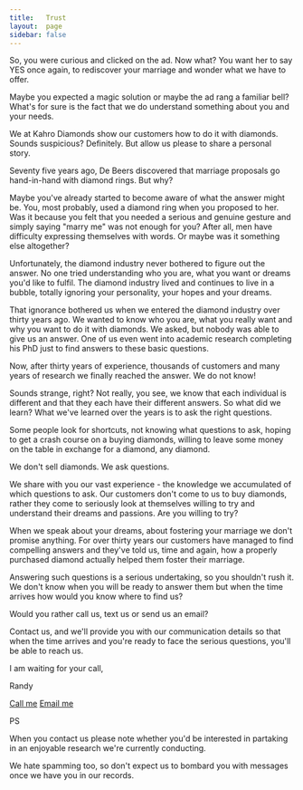 ```yaml
---
title:   Trust
layout:  page
sidebar: false
---
```

So, you were curious and clicked on the ad. Now what? You want her to say YES
once again, to rediscover your marriage and wonder what we have to offer.

Maybe you expected a magic solution or maybe the ad rang a familiar bell?
What's for sure is the fact that we do understand something about you and your
needs.

We at Kahro Diamonds show our customers how to do it with diamonds. Sounds
suspicious? Definitely. But allow us please to share a personal story.

Seventy five years ago, De Beers discovered that marriage proposals go
hand-in-hand with diamond rings. But why?

Maybe you've already started to become aware of what the answer might be. You,
most probably, used a diamond ring when you proposed to her. Was it because you
felt that you needed a serious and genuine gesture and simply saying "marry me"
was not enough for you? After all, men have difficulty expressing themselves
with words. Or maybe was it something else altogether?

Unfortunately, the diamond industry never bothered to figure out the answer. No
one tried understanding who you are, what you want or dreams you'd like to
fulfil. The diamond industry lived and continues to live in a bubble, totally
ignoring your personality, your hopes and your dreams.

That ignorance bothered us when we entered the diamond industry over thirty
years ago. We wanted to know who you are, what you really want and why you want
to do it with diamonds.  We asked, but nobody was able to give us an answer. One
of us even went into academic research completing his PhD just to find answers
to these basic questions.

Now, after thirty years of experience, thousands of customers and many years of
research we finally reached the answer. We do not know!

Sounds strange, right? Not really, you see, we know that each individual is
different and that they each have their different answers. So what did we learn?
What we've learned over the years is to ask the right questions. 

Some people look for shortcuts, not knowing what questions to ask, hoping to get
a crash course on a buying diamonds, willing to leave some money on the table in
exchange for a diamond, any diamond.

We don't sell diamonds. We ask questions.

We share with you our vast experience - the knowledge we accumulated of which
questions to ask. Our customers don't come to us to buy diamonds, rather they
come to seriously look at themselves willing to try and understand their dreams
and passions. Are you willing to try?

When we speak about your dreams, about fostering your marriage we don't promise
anything. For over thirty years our customers have managed to find compelling
answers and they've told us, time and again, how a properly purchased diamond
actually helped them foster their marriage. 

Answering such questions is a serious undertaking, so you shouldn't rush it. We
don't know when you will be ready to answer them but when the time arrives how
would you know where to find us?

Would you rather call us, text us or send us an email?

Contact us, and we'll provide you with our communication details so that when
the time arrives and you're ready to face the serious questions, you'll be able
to reach us.

I am waiting for your call,

Randy

[Call me](tel:+1-919-649-6528)
[Email me](mailto:foo@bar.baz)

PS

When you contact us please note whether you'd be interested in partaking in an
enjoyable research we're currently conducting.

We hate spamming too, so don't expect us to bombard you with messages once we
have you in our records.
